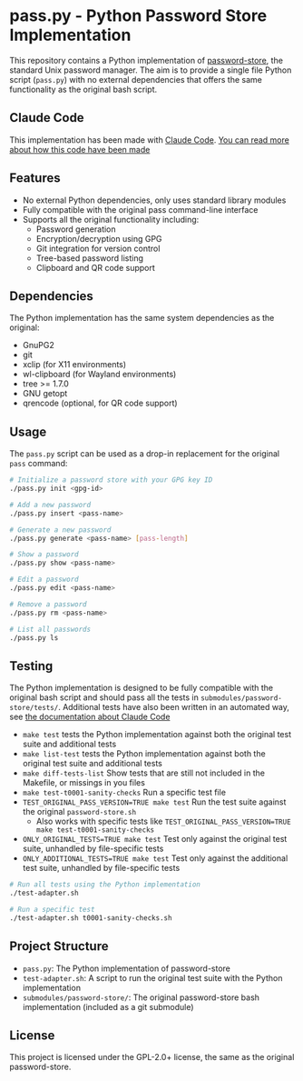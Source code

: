 # pass.py - Python Password Store Implementation

This repository contains a Python implementation of [password-store](https://www.passwordstore.org/), the standard Unix password manager. The aim is to provide a single file Python script (`pass.py`) with no external dependencies that offers the same functionality as the original bash script.

## Claude Code

This implementation has been made with [Claude Code](https://github.com/anthropics/claude-code). [You can read more about how this code have been made](chat_history/00-INDEX.md)

## Features

- No external Python dependencies, only uses standard library modules
- Fully compatible with the original pass command-line interface
- Supports all the original functionality including:
  - Password generation
  - Encryption/decryption using GPG
  - Git integration for version control
  - Tree-based password listing
  - Clipboard and QR code support

## Dependencies

The Python implementation has the same system dependencies as the original:

- GnuPG2
- git
- xclip (for X11 environments)
- wl-clipboard (for Wayland environments)
- tree >= 1.7.0
- GNU getopt
- qrencode (optional, for QR code support)

## Usage

The `pass.py` script can be used as a drop-in replacement for the original `pass` command:

```bash
# Initialize a password store with your GPG key ID
./pass.py init <gpg-id>

# Add a new password
./pass.py insert <pass-name>

# Generate a new password
./pass.py generate <pass-name> [pass-length]

# Show a password
./pass.py show <pass-name>

# Edit a password
./pass.py edit <pass-name>

# Remove a password
./pass.py rm <pass-name>

# List all passwords
./pass.py ls
```

## Testing

The Python implementation is designed to be fully compatible with the original bash script and should pass all the tests in `submodules/password-store/tests/`. Additional tests have also been written in an automated way, see [the documentation about Claude Code](chat_history/00-INDEX.md)

- `make test` tests the Python implementation against both the original test suite and additional tests
- `make list-test` tests the Python implementation against both the original test suite and additional tests
- `make diff-tests-list` Show tests that are still not included in the Makefile, or missings in you files
- `make test-t0001-sanity-checks` Run a specific test file
- `TEST_ORIGINAL_PASS_VERSION=TRUE make test` Run the test suite against the original `password-store.sh`
  - Also works with specific tests like `TEST_ORIGINAL_PASS_VERSION=TRUE make test-t0001-sanity-checks`
- `ONLY_ORIGINAL_TESTS=TRUE make test` Test only against the original test suite, unhandled by file-specific tests
- `ONLY_ADDITIONAL_TESTS=TRUE make test` Test only against the additional test suite, unhandled by file-specific tests

```bash
# Run all tests using the Python implementation
./test-adapter.sh

# Run a specific test
./test-adapter.sh t0001-sanity-checks.sh
```

## Project Structure

- `pass.py`: The Python implementation of password-store
- `test-adapter.sh`: A script to run the original test suite with the Python implementation
- `submodules/password-store/`: The original password-store bash implementation (included as a git submodule)

## License

This project is licensed under the GPL-2.0+ license, the same as the original password-store.
